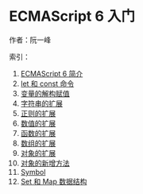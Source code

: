 # ECMAScript 6 入门

作者：阮一峰

索引：

1. [ECMAScript 6 简介](./ECMAScript6简介.md)
2. [let 和 const 命令](./let和const命令.md)
3. [变量的解构赋值](./变量的解构赋值.md)
4. [字符串的扩展](./字符串的扩展.md)
5. [正则的扩展](./正则的扩展.md)
6. [数值的扩展](./数值的扩展.md)
7. [函数的扩展](./函数的扩展.md)
8. [数组的扩展](./数组的扩展.md)
9. [对象的扩展](./对象的扩展.md)
10. [对象的新增方法](./对象的新增方法.md)
11. [Symbol](./Symbol.md)
12. [Set 和 Map 数据结构](./Set和Map数据结构.md)

